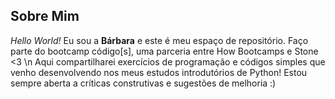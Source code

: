 ## Sobre Mim
*Hello World!*
Eu sou a **Bárbara** e este é meu espaço de repositório. Faço parte do bootcamp código[s], uma parceria entre How Bootcamps e Stone <3 \n
Aqui compartilharei exercícios de programação e códigos simples que venho desenvolvendo nos meus estudos introdutórios de Python! 
Estou sempre aberta a críticas construtivas e sugestões de melhoria :)

